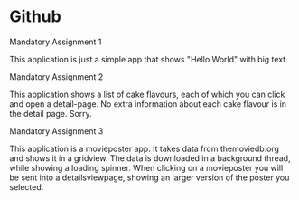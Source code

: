 # Github
Mandatory Assignment 1

This application is just a simple app that shows "Hello World" with big text

Mandatory Assignment 2

This application shows a list of cake flavours, each of which you can click and open a detail-page. No extra information about each cake flavour is in the detail page. Sorry.

Mandatory Assignment 3

This application is a movieposter app. It takes data from themoviedb.org and shows it in a gridview. The data is downloaded in a background thread, while showing a loading spinner. When clicking on a movieposter you will be sent into a detailsviewpage, showing an larger version of the poster you selected.
